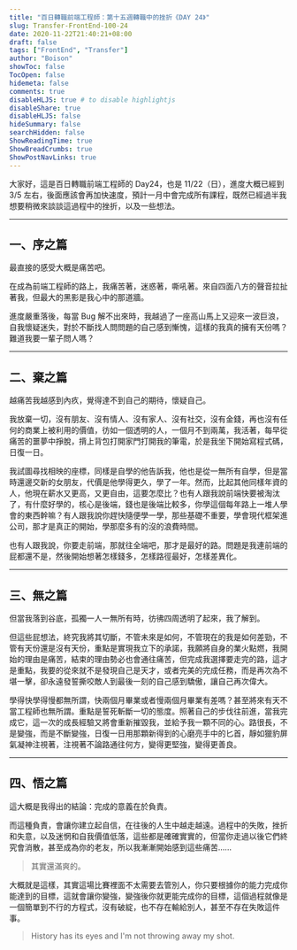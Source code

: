 ```yaml
---
title: "百日轉職前端工程師：第十五週轉職中的挫折《DAY 24》"
slug: Transfer-FrontEnd-100-24
date: 2020-11-22T21:40:21+08:00
draft: false
tags: ["FrontEnd", "Transfer"]
author: "Boison"
showToc: false
TocOpen: false
hidemeta: false
comments: true
disableHLJS: true # to disable highlightjs
disableShare: true
disableHLJS: false
hideSummary: false
searchHidden: false
ShowReadingTime: true
ShowBreadCrumbs: true
ShowPostNavLinks: true
---
```



大家好，這是百日轉職前端工程師的 Day24，也是 11/22（日），進度大概已經到 3/5 左右，後面應該會再加快速度，預計一月中會完成所有課程，既然已經過半我想要稍微來談談這過程中的挫折，以及一些想法。


---
## 一、序之篇

最直接的感受大概是痛苦吧。

在成為前端工程師的路上，我痛苦著，迷惑著，嘶吼著。來自四面八方的聲音拉扯著我，但最大的黑影是我心中的那道牆。

進度嚴重落後，每當 Bug 解不出來時，我越過了一座高山馬上又迎來一波巨浪，自我懷疑迷失，對於不斷找人問問題的自己感到慚愧，這樣的我真的擁有天份嗎？難道我要一輩子問人嗎？

---

## 二、棄之篇

越痛苦我越感到內疚，覺得達不到自己的期待，懷疑自己。

我放棄一切，沒有朋友、沒有情人、沒有家人、沒有社交，沒有金錢，再也沒有任何的商業上被利用的價值，彷如一個透明的人，一個月不到兩萬，我活著，每早從痛苦的噩夢中掙脫，揹上背包打開家門打開我的筆電，於是我坐下開始寫程式碼，日復一日。

我試圖尋找相映的座標，同樣是自學的他告訴我，他也是從一無所有自學，但是當時還邊交新的女朋友，代價是他學得更久，學了一年。然而，比起其他同樣年資的人，他現在薪水又更高，又更自由，這要怎麼比？也有人跟我說前端快要被淘汰了，有什麼好學的，核心是後端，錢也是後端比較多，你學這個每年路上一堆人學會的東西幹嘛？有人跟我說你趕快隨便學一學，那些基礎不重要，學會現代框架進公司，那才是真正的開始，學那麼多有的沒的浪費時間。

也有人跟我說，你要走前端，那就往全端吧，那才是最好的路。問題是我連前端的屁都還不是，然後開始想著怎樣錢多，怎樣路徑最好，怎樣差異化。

---

## 三、無之篇

但當我落到谷底，孤獨一人一無所有時，彷彿四周透明了起來，我了解到。

但這些屁想法，終究我將其切斷，不管未來是如何，不管現在的我是如何差勁，不管有天份還是沒有天份，重點是實現我立下的承諾，我願將自身的業火點燃，我開始的理由是痛苦，結束的理由勢必也會通往痛苦，但完成我選擇要走完的路，這才是重點，我要的從來就不是發現自己是天才，或者完美的完成任務，而是再次為不堪一擊，卻永遠發誓撕咬敵人到最後一刻的自己感到驕傲，讓自己再次偉大。

學得快學得慢都無所謂，快兩個月畢業或者慢兩個月畢業有差嗎？甚至將來有天不當工程師也無所謂。重點是誓死斬斷一切的態度。照著自己的步伐往前進，當我完成它，這一次的成長經驗又將會重新摧毀我，並給予我一顆不同的心。路很長，不是變強，而是不斷變強，日復一日用那顆新得到的心磨亮手中的匕首，靜如獵豹屏氣凝神注視著，注視著不論路通往何方，變得更堅強，變得更善良。

---

## 四、悟之篇

這大概是我得出的結論：完成的意義在於負責。

而這種負責，會讓你建立起自信，在往後的人生中越走越遠。過程中的失敗，挫折和失意，以及迷惘和自我價值低落，這些都是確確實實的，但當你走過以後它們終究會消散，甚至成為你的老友，所以我漸漸開始感到這些痛苦......

> 其實還滿爽的。

大概就是這樣，其實這場比賽裡面不太需要去管別人，你只要根據你的能力完成你能達到的目標，這就會讓你變強，變強後你就更能完成你的目標，這個過程就像是一個簡單到不行的方程式，沒有破綻，也不存在輸給別人，甚至不存在失敗這件事。

> History has its eyes and I'm not throwing away my shot.